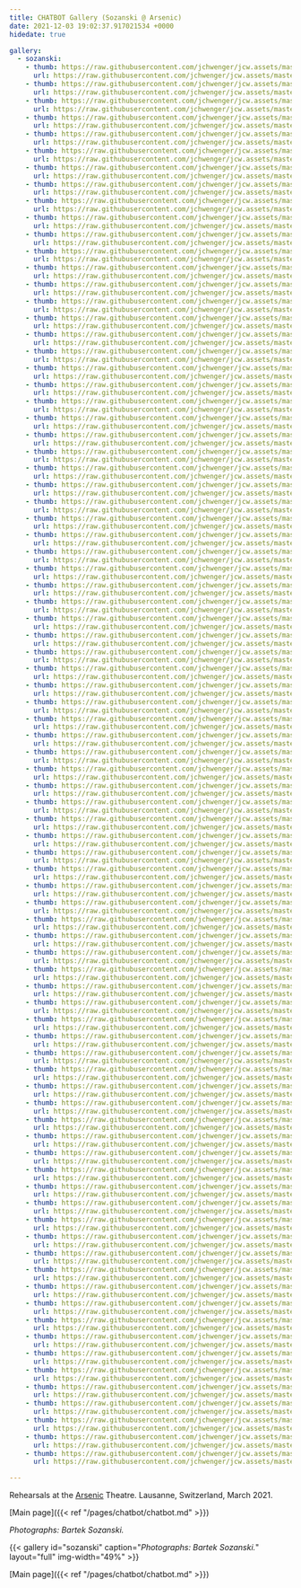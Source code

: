 ```yaml
---
title: CHATBOT Gallery (Sozanski @ Arsenic)
date: 2021-12-03 19:02:37.917021534 +0000 
hidedate: true

gallery:
  - sozanski:
    - thumb: https://raw.githubusercontent.com/jchwenger/jcw.assets/master/chatbot/media/2021/arsenic/sozanski/webp/Sozanski-Arsenic-2021-01.low.webp
      url: https://raw.githubusercontent.com/jchwenger/jcw.assets/master/chatbot/media/2021/arsenic/sozanski/webp/Sozanski-Arsenic-2021-01.webp
    - thumb: https://raw.githubusercontent.com/jchwenger/jcw.assets/master/chatbot/media/2021/arsenic/sozanski/webp/Sozanski-Arsenic-2021-02.low.webp
      url: https://raw.githubusercontent.com/jchwenger/jcw.assets/master/chatbot/media/2021/arsenic/sozanski/webp/Sozanski-Arsenic-2021-02.webp
    - thumb: https://raw.githubusercontent.com/jchwenger/jcw.assets/master/chatbot/media/2021/arsenic/sozanski/webp/Sozanski-Arsenic-2021-03.low.webp
      url: https://raw.githubusercontent.com/jchwenger/jcw.assets/master/chatbot/media/2021/arsenic/sozanski/webp/Sozanski-Arsenic-2021-03.webp
    - thumb: https://raw.githubusercontent.com/jchwenger/jcw.assets/master/chatbot/media/2021/arsenic/sozanski/webp/Sozanski-Arsenic-2021-04.low.webp
      url: https://raw.githubusercontent.com/jchwenger/jcw.assets/master/chatbot/media/2021/arsenic/sozanski/webp/Sozanski-Arsenic-2021-04.webp
    - thumb: https://raw.githubusercontent.com/jchwenger/jcw.assets/master/chatbot/media/2021/arsenic/sozanski/webp/Sozanski-Arsenic-2021-05.low.webp
      url: https://raw.githubusercontent.com/jchwenger/jcw.assets/master/chatbot/media/2021/arsenic/sozanski/webp/Sozanski-Arsenic-2021-05.webp
    - thumb: https://raw.githubusercontent.com/jchwenger/jcw.assets/master/chatbot/media/2021/arsenic/sozanski/webp/Sozanski-Arsenic-2021-06.low.webp
      url: https://raw.githubusercontent.com/jchwenger/jcw.assets/master/chatbot/media/2021/arsenic/sozanski/webp/Sozanski-Arsenic-2021-06.webp
    - thumb: https://raw.githubusercontent.com/jchwenger/jcw.assets/master/chatbot/media/2021/arsenic/sozanski/webp/Sozanski-Arsenic-2021-07.low.webp
      url: https://raw.githubusercontent.com/jchwenger/jcw.assets/master/chatbot/media/2021/arsenic/sozanski/webp/Sozanski-Arsenic-2021-07.webp
    - thumb: https://raw.githubusercontent.com/jchwenger/jcw.assets/master/chatbot/media/2021/arsenic/sozanski/webp/Sozanski-Arsenic-2021-08.low.webp
      url: https://raw.githubusercontent.com/jchwenger/jcw.assets/master/chatbot/media/2021/arsenic/sozanski/webp/Sozanski-Arsenic-2021-08.webp
    - thumb: https://raw.githubusercontent.com/jchwenger/jcw.assets/master/chatbot/media/2021/arsenic/sozanski/webp/Sozanski-Arsenic-2021-09.low.webp
      url: https://raw.githubusercontent.com/jchwenger/jcw.assets/master/chatbot/media/2021/arsenic/sozanski/webp/Sozanski-Arsenic-2021-09.webp
    - thumb: https://raw.githubusercontent.com/jchwenger/jcw.assets/master/chatbot/media/2021/arsenic/sozanski/webp/Sozanski-Arsenic-2021-10.low.webp
      url: https://raw.githubusercontent.com/jchwenger/jcw.assets/master/chatbot/media/2021/arsenic/sozanski/webp/Sozanski-Arsenic-2021-10.webp
    - thumb: https://raw.githubusercontent.com/jchwenger/jcw.assets/master/chatbot/media/2021/arsenic/sozanski/webp/Sozanski-Arsenic-2021-11.low.webp
      url: https://raw.githubusercontent.com/jchwenger/jcw.assets/master/chatbot/media/2021/arsenic/sozanski/webp/Sozanski-Arsenic-2021-11.webp
    - thumb: https://raw.githubusercontent.com/jchwenger/jcw.assets/master/chatbot/media/2021/arsenic/sozanski/webp/Sozanski-Arsenic-2021-12.low.webp
      url: https://raw.githubusercontent.com/jchwenger/jcw.assets/master/chatbot/media/2021/arsenic/sozanski/webp/Sozanski-Arsenic-2021-12.webp
    - thumb: https://raw.githubusercontent.com/jchwenger/jcw.assets/master/chatbot/media/2021/arsenic/sozanski/webp/Sozanski-Arsenic-2021-13.low.webp
      url: https://raw.githubusercontent.com/jchwenger/jcw.assets/master/chatbot/media/2021/arsenic/sozanski/webp/Sozanski-Arsenic-2021-13.webp
    - thumb: https://raw.githubusercontent.com/jchwenger/jcw.assets/master/chatbot/media/2021/arsenic/sozanski/webp/Sozanski-Arsenic-2021-14.low.webp
      url: https://raw.githubusercontent.com/jchwenger/jcw.assets/master/chatbot/media/2021/arsenic/sozanski/webp/Sozanski-Arsenic-2021-14.webp
    - thumb: https://raw.githubusercontent.com/jchwenger/jcw.assets/master/chatbot/media/2021/arsenic/sozanski/webp/Sozanski-Arsenic-2021-15.low.webp
      url: https://raw.githubusercontent.com/jchwenger/jcw.assets/master/chatbot/media/2021/arsenic/sozanski/webp/Sozanski-Arsenic-2021-15.webp
    - thumb: https://raw.githubusercontent.com/jchwenger/jcw.assets/master/chatbot/media/2021/arsenic/sozanski/webp/Sozanski-Arsenic-2021-16.low.webp
      url: https://raw.githubusercontent.com/jchwenger/jcw.assets/master/chatbot/media/2021/arsenic/sozanski/webp/Sozanski-Arsenic-2021-16.webp
    - thumb: https://raw.githubusercontent.com/jchwenger/jcw.assets/master/chatbot/media/2021/arsenic/sozanski/webp/Sozanski-Arsenic-2021-17.low.webp
      url: https://raw.githubusercontent.com/jchwenger/jcw.assets/master/chatbot/media/2021/arsenic/sozanski/webp/Sozanski-Arsenic-2021-17.webp
    - thumb: https://raw.githubusercontent.com/jchwenger/jcw.assets/master/chatbot/media/2021/arsenic/sozanski/webp/Sozanski-Arsenic-2021-18.low.webp
      url: https://raw.githubusercontent.com/jchwenger/jcw.assets/master/chatbot/media/2021/arsenic/sozanski/webp/Sozanski-Arsenic-2021-18.webp
    - thumb: https://raw.githubusercontent.com/jchwenger/jcw.assets/master/chatbot/media/2021/arsenic/sozanski/webp/Sozanski-Arsenic-2021-19.low.webp
      url: https://raw.githubusercontent.com/jchwenger/jcw.assets/master/chatbot/media/2021/arsenic/sozanski/webp/Sozanski-Arsenic-2021-19.webp
    - thumb: https://raw.githubusercontent.com/jchwenger/jcw.assets/master/chatbot/media/2021/arsenic/sozanski/webp/Sozanski-Arsenic-2021-20.low.webp
      url: https://raw.githubusercontent.com/jchwenger/jcw.assets/master/chatbot/media/2021/arsenic/sozanski/webp/Sozanski-Arsenic-2021-20.webp
    - thumb: https://raw.githubusercontent.com/jchwenger/jcw.assets/master/chatbot/media/2021/arsenic/sozanski/webp/Sozanski-Arsenic-2021-21.low.webp
      url: https://raw.githubusercontent.com/jchwenger/jcw.assets/master/chatbot/media/2021/arsenic/sozanski/webp/Sozanski-Arsenic-2021-21.webp
    - thumb: https://raw.githubusercontent.com/jchwenger/jcw.assets/master/chatbot/media/2021/arsenic/sozanski/webp/Sozanski-Arsenic-2021-22.low.webp
      url: https://raw.githubusercontent.com/jchwenger/jcw.assets/master/chatbot/media/2021/arsenic/sozanski/webp/Sozanski-Arsenic-2021-22.webp
    - thumb: https://raw.githubusercontent.com/jchwenger/jcw.assets/master/chatbot/media/2021/arsenic/sozanski/webp/Sozanski-Arsenic-2021-23.low.webp
      url: https://raw.githubusercontent.com/jchwenger/jcw.assets/master/chatbot/media/2021/arsenic/sozanski/webp/Sozanski-Arsenic-2021-23.webp
    - thumb: https://raw.githubusercontent.com/jchwenger/jcw.assets/master/chatbot/media/2021/arsenic/sozanski/webp/Sozanski-Arsenic-2021-24.low.webp
      url: https://raw.githubusercontent.com/jchwenger/jcw.assets/master/chatbot/media/2021/arsenic/sozanski/webp/Sozanski-Arsenic-2021-24.webp
    - thumb: https://raw.githubusercontent.com/jchwenger/jcw.assets/master/chatbot/media/2021/arsenic/sozanski/webp/Sozanski-Arsenic-2021-25.low.webp
      url: https://raw.githubusercontent.com/jchwenger/jcw.assets/master/chatbot/media/2021/arsenic/sozanski/webp/Sozanski-Arsenic-2021-25.webp
    - thumb: https://raw.githubusercontent.com/jchwenger/jcw.assets/master/chatbot/media/2021/arsenic/sozanski/webp/Sozanski-Arsenic-2021-26.low.webp
      url: https://raw.githubusercontent.com/jchwenger/jcw.assets/master/chatbot/media/2021/arsenic/sozanski/webp/Sozanski-Arsenic-2021-26.webp
    - thumb: https://raw.githubusercontent.com/jchwenger/jcw.assets/master/chatbot/media/2021/arsenic/sozanski/webp/Sozanski-Arsenic-2021-27.low.webp
      url: https://raw.githubusercontent.com/jchwenger/jcw.assets/master/chatbot/media/2021/arsenic/sozanski/webp/Sozanski-Arsenic-2021-27.webp
    - thumb: https://raw.githubusercontent.com/jchwenger/jcw.assets/master/chatbot/media/2021/arsenic/sozanski/webp/Sozanski-Arsenic-2021-28.low.webp
      url: https://raw.githubusercontent.com/jchwenger/jcw.assets/master/chatbot/media/2021/arsenic/sozanski/webp/Sozanski-Arsenic-2021-28.webp
    - thumb: https://raw.githubusercontent.com/jchwenger/jcw.assets/master/chatbot/media/2021/arsenic/sozanski/webp/Sozanski-Arsenic-2021-29.low.webp
      url: https://raw.githubusercontent.com/jchwenger/jcw.assets/master/chatbot/media/2021/arsenic/sozanski/webp/Sozanski-Arsenic-2021-29.webp
    - thumb: https://raw.githubusercontent.com/jchwenger/jcw.assets/master/chatbot/media/2021/arsenic/sozanski/webp/Sozanski-Arsenic-2021-30.low.webp
      url: https://raw.githubusercontent.com/jchwenger/jcw.assets/master/chatbot/media/2021/arsenic/sozanski/webp/Sozanski-Arsenic-2021-30.webp
    - thumb: https://raw.githubusercontent.com/jchwenger/jcw.assets/master/chatbot/media/2021/arsenic/sozanski/webp/Sozanski-Arsenic-2021-31.low.webp
      url: https://raw.githubusercontent.com/jchwenger/jcw.assets/master/chatbot/media/2021/arsenic/sozanski/webp/Sozanski-Arsenic-2021-31.webp
    - thumb: https://raw.githubusercontent.com/jchwenger/jcw.assets/master/chatbot/media/2021/arsenic/sozanski/webp/Sozanski-Arsenic-2021-32.low.webp
      url: https://raw.githubusercontent.com/jchwenger/jcw.assets/master/chatbot/media/2021/arsenic/sozanski/webp/Sozanski-Arsenic-2021-32.webp
    - thumb: https://raw.githubusercontent.com/jchwenger/jcw.assets/master/chatbot/media/2021/arsenic/sozanski/webp/Sozanski-Arsenic-2021-33.low.webp
      url: https://raw.githubusercontent.com/jchwenger/jcw.assets/master/chatbot/media/2021/arsenic/sozanski/webp/Sozanski-Arsenic-2021-33.webp
    - thumb: https://raw.githubusercontent.com/jchwenger/jcw.assets/master/chatbot/media/2021/arsenic/sozanski/webp/Sozanski-Arsenic-2021-34.low.webp
      url: https://raw.githubusercontent.com/jchwenger/jcw.assets/master/chatbot/media/2021/arsenic/sozanski/webp/Sozanski-Arsenic-2021-34.webp
    - thumb: https://raw.githubusercontent.com/jchwenger/jcw.assets/master/chatbot/media/2021/arsenic/sozanski/webp/Sozanski-Arsenic-2021-35.low.webp
      url: https://raw.githubusercontent.com/jchwenger/jcw.assets/master/chatbot/media/2021/arsenic/sozanski/webp/Sozanski-Arsenic-2021-35.webp
    - thumb: https://raw.githubusercontent.com/jchwenger/jcw.assets/master/chatbot/media/2021/arsenic/sozanski/webp/Sozanski-Arsenic-2021-36.low.webp
      url: https://raw.githubusercontent.com/jchwenger/jcw.assets/master/chatbot/media/2021/arsenic/sozanski/webp/Sozanski-Arsenic-2021-36.webp
    - thumb: https://raw.githubusercontent.com/jchwenger/jcw.assets/master/chatbot/media/2021/arsenic/sozanski/webp/Sozanski-Arsenic-2021-37.low.webp
      url: https://raw.githubusercontent.com/jchwenger/jcw.assets/master/chatbot/media/2021/arsenic/sozanski/webp/Sozanski-Arsenic-2021-37.webp
    - thumb: https://raw.githubusercontent.com/jchwenger/jcw.assets/master/chatbot/media/2021/arsenic/sozanski/webp/Sozanski-Arsenic-2021-38.low.webp
      url: https://raw.githubusercontent.com/jchwenger/jcw.assets/master/chatbot/media/2021/arsenic/sozanski/webp/Sozanski-Arsenic-2021-38.webp
    - thumb: https://raw.githubusercontent.com/jchwenger/jcw.assets/master/chatbot/media/2021/arsenic/sozanski/webp/Sozanski-Arsenic-2021-39.low.webp
      url: https://raw.githubusercontent.com/jchwenger/jcw.assets/master/chatbot/media/2021/arsenic/sozanski/webp/Sozanski-Arsenic-2021-39.webp
    - thumb: https://raw.githubusercontent.com/jchwenger/jcw.assets/master/chatbot/media/2021/arsenic/sozanski/webp/Sozanski-Arsenic-2021-40.low.webp
      url: https://raw.githubusercontent.com/jchwenger/jcw.assets/master/chatbot/media/2021/arsenic/sozanski/webp/Sozanski-Arsenic-2021-40.webp
    - thumb: https://raw.githubusercontent.com/jchwenger/jcw.assets/master/chatbot/media/2021/arsenic/sozanski/webp/Sozanski-Arsenic-2021-41.low.webp
      url: https://raw.githubusercontent.com/jchwenger/jcw.assets/master/chatbot/media/2021/arsenic/sozanski/webp/Sozanski-Arsenic-2021-41.webp
    - thumb: https://raw.githubusercontent.com/jchwenger/jcw.assets/master/chatbot/media/2021/arsenic/sozanski/webp/Sozanski-Arsenic-2021-42.low.webp
      url: https://raw.githubusercontent.com/jchwenger/jcw.assets/master/chatbot/media/2021/arsenic/sozanski/webp/Sozanski-Arsenic-2021-42.webp
    - thumb: https://raw.githubusercontent.com/jchwenger/jcw.assets/master/chatbot/media/2021/arsenic/sozanski/webp/Sozanski-Arsenic-2021-43.low.webp
      url: https://raw.githubusercontent.com/jchwenger/jcw.assets/master/chatbot/media/2021/arsenic/sozanski/webp/Sozanski-Arsenic-2021-43.webp
    - thumb: https://raw.githubusercontent.com/jchwenger/jcw.assets/master/chatbot/media/2021/arsenic/sozanski/webp/Sozanski-Arsenic-2021-44.low.webp
      url: https://raw.githubusercontent.com/jchwenger/jcw.assets/master/chatbot/media/2021/arsenic/sozanski/webp/Sozanski-Arsenic-2021-44.webp
    - thumb: https://raw.githubusercontent.com/jchwenger/jcw.assets/master/chatbot/media/2021/arsenic/sozanski/webp/Sozanski-Arsenic-2021-45.low.webp
      url: https://raw.githubusercontent.com/jchwenger/jcw.assets/master/chatbot/media/2021/arsenic/sozanski/webp/Sozanski-Arsenic-2021-45.webp
    - thumb: https://raw.githubusercontent.com/jchwenger/jcw.assets/master/chatbot/media/2021/arsenic/sozanski/webp/Sozanski-Arsenic-2021-46.low.webp
      url: https://raw.githubusercontent.com/jchwenger/jcw.assets/master/chatbot/media/2021/arsenic/sozanski/webp/Sozanski-Arsenic-2021-46.webp
    - thumb: https://raw.githubusercontent.com/jchwenger/jcw.assets/master/chatbot/media/2021/arsenic/sozanski/webp/Sozanski-Arsenic-2021-47.low.webp
      url: https://raw.githubusercontent.com/jchwenger/jcw.assets/master/chatbot/media/2021/arsenic/sozanski/webp/Sozanski-Arsenic-2021-47.webp
    - thumb: https://raw.githubusercontent.com/jchwenger/jcw.assets/master/chatbot/media/2021/arsenic/sozanski/webp/Sozanski-Arsenic-2021-48.low.webp
      url: https://raw.githubusercontent.com/jchwenger/jcw.assets/master/chatbot/media/2021/arsenic/sozanski/webp/Sozanski-Arsenic-2021-48.webp
    - thumb: https://raw.githubusercontent.com/jchwenger/jcw.assets/master/chatbot/media/2021/arsenic/sozanski/webp/Sozanski-Arsenic-2021-49.low.webp
      url: https://raw.githubusercontent.com/jchwenger/jcw.assets/master/chatbot/media/2021/arsenic/sozanski/webp/Sozanski-Arsenic-2021-49.webp
    - thumb: https://raw.githubusercontent.com/jchwenger/jcw.assets/master/chatbot/media/2021/arsenic/sozanski/webp/Sozanski-Arsenic-2021-50.low.webp
      url: https://raw.githubusercontent.com/jchwenger/jcw.assets/master/chatbot/media/2021/arsenic/sozanski/webp/Sozanski-Arsenic-2021-50.webp
    - thumb: https://raw.githubusercontent.com/jchwenger/jcw.assets/master/chatbot/media/2021/arsenic/sozanski/webp/Sozanski-Arsenic-2021-51.low.webp
      url: https://raw.githubusercontent.com/jchwenger/jcw.assets/master/chatbot/media/2021/arsenic/sozanski/webp/Sozanski-Arsenic-2021-51.webp
    - thumb: https://raw.githubusercontent.com/jchwenger/jcw.assets/master/chatbot/media/2021/arsenic/sozanski/webp/Sozanski-Arsenic-2021-52.low.webp
      url: https://raw.githubusercontent.com/jchwenger/jcw.assets/master/chatbot/media/2021/arsenic/sozanski/webp/Sozanski-Arsenic-2021-52.webp
    - thumb: https://raw.githubusercontent.com/jchwenger/jcw.assets/master/chatbot/media/2021/arsenic/sozanski/webp/Sozanski-Arsenic-2021-53.low.webp
      url: https://raw.githubusercontent.com/jchwenger/jcw.assets/master/chatbot/media/2021/arsenic/sozanski/webp/Sozanski-Arsenic-2021-53.webp
    - thumb: https://raw.githubusercontent.com/jchwenger/jcw.assets/master/chatbot/media/2021/arsenic/sozanski/webp/Sozanski-Arsenic-2021-54.low.webp
      url: https://raw.githubusercontent.com/jchwenger/jcw.assets/master/chatbot/media/2021/arsenic/sozanski/webp/Sozanski-Arsenic-2021-54.webp
    - thumb: https://raw.githubusercontent.com/jchwenger/jcw.assets/master/chatbot/media/2021/arsenic/sozanski/webp/Sozanski-Arsenic-2021-55.low.webp
      url: https://raw.githubusercontent.com/jchwenger/jcw.assets/master/chatbot/media/2021/arsenic/sozanski/webp/Sozanski-Arsenic-2021-55.webp
    - thumb: https://raw.githubusercontent.com/jchwenger/jcw.assets/master/chatbot/media/2021/arsenic/sozanski/webp/Sozanski-Arsenic-2021-56.low.webp
      url: https://raw.githubusercontent.com/jchwenger/jcw.assets/master/chatbot/media/2021/arsenic/sozanski/webp/Sozanski-Arsenic-2021-56.webp
    - thumb: https://raw.githubusercontent.com/jchwenger/jcw.assets/master/chatbot/media/2021/arsenic/sozanski/webp/Sozanski-Arsenic-2021-57.low.webp
      url: https://raw.githubusercontent.com/jchwenger/jcw.assets/master/chatbot/media/2021/arsenic/sozanski/webp/Sozanski-Arsenic-2021-57.webp
    - thumb: https://raw.githubusercontent.com/jchwenger/jcw.assets/master/chatbot/media/2021/arsenic/sozanski/webp/Sozanski-Arsenic-2021-58.low.webp
      url: https://raw.githubusercontent.com/jchwenger/jcw.assets/master/chatbot/media/2021/arsenic/sozanski/webp/Sozanski-Arsenic-2021-58.webp
    - thumb: https://raw.githubusercontent.com/jchwenger/jcw.assets/master/chatbot/media/2021/arsenic/sozanski/webp/Sozanski-Arsenic-2021-59.low.webp
      url: https://raw.githubusercontent.com/jchwenger/jcw.assets/master/chatbot/media/2021/arsenic/sozanski/webp/Sozanski-Arsenic-2021-59.webp
    - thumb: https://raw.githubusercontent.com/jchwenger/jcw.assets/master/chatbot/media/2021/arsenic/sozanski/webp/Sozanski-Arsenic-2021-60.low.webp
      url: https://raw.githubusercontent.com/jchwenger/jcw.assets/master/chatbot/media/2021/arsenic/sozanski/webp/Sozanski-Arsenic-2021-60.webp
    - thumb: https://raw.githubusercontent.com/jchwenger/jcw.assets/master/chatbot/media/2021/arsenic/sozanski/webp/Sozanski-Arsenic-2021-61.low.webp
      url: https://raw.githubusercontent.com/jchwenger/jcw.assets/master/chatbot/media/2021/arsenic/sozanski/webp/Sozanski-Arsenic-2021-61.webp
    - thumb: https://raw.githubusercontent.com/jchwenger/jcw.assets/master/chatbot/media/2021/arsenic/sozanski/webp/Sozanski-Arsenic-2021-62.low.webp
      url: https://raw.githubusercontent.com/jchwenger/jcw.assets/master/chatbot/media/2021/arsenic/sozanski/webp/Sozanski-Arsenic-2021-62.webp
    - thumb: https://raw.githubusercontent.com/jchwenger/jcw.assets/master/chatbot/media/2021/arsenic/sozanski/webp/Sozanski-Arsenic-2021-63.low.webp
      url: https://raw.githubusercontent.com/jchwenger/jcw.assets/master/chatbot/media/2021/arsenic/sozanski/webp/Sozanski-Arsenic-2021-63.webp
    - thumb: https://raw.githubusercontent.com/jchwenger/jcw.assets/master/chatbot/media/2021/arsenic/sozanski/webp/Sozanski-Arsenic-2021-64.low.webp
      url: https://raw.githubusercontent.com/jchwenger/jcw.assets/master/chatbot/media/2021/arsenic/sozanski/webp/Sozanski-Arsenic-2021-64.webp
    - thumb: https://raw.githubusercontent.com/jchwenger/jcw.assets/master/chatbot/media/2021/arsenic/sozanski/webp/Sozanski-Arsenic-2021-65.low.webp
      url: https://raw.githubusercontent.com/jchwenger/jcw.assets/master/chatbot/media/2021/arsenic/sozanski/webp/Sozanski-Arsenic-2021-65.webp
    - thumb: https://raw.githubusercontent.com/jchwenger/jcw.assets/master/chatbot/media/2021/arsenic/sozanski/webp/Sozanski-Arsenic-2021-66.low.webp
      url: https://raw.githubusercontent.com/jchwenger/jcw.assets/master/chatbot/media/2021/arsenic/sozanski/webp/Sozanski-Arsenic-2021-66.webp
    - thumb: https://raw.githubusercontent.com/jchwenger/jcw.assets/master/chatbot/media/2021/arsenic/sozanski/webp/Sozanski-Arsenic-2021-67.low.webp
      url: https://raw.githubusercontent.com/jchwenger/jcw.assets/master/chatbot/media/2021/arsenic/sozanski/webp/Sozanski-Arsenic-2021-67.webp
    - thumb: https://raw.githubusercontent.com/jchwenger/jcw.assets/master/chatbot/media/2021/arsenic/sozanski/webp/Sozanski-Arsenic-2021-68.low.webp
      url: https://raw.githubusercontent.com/jchwenger/jcw.assets/master/chatbot/media/2021/arsenic/sozanski/webp/Sozanski-Arsenic-2021-68.webp
    - thumb: https://raw.githubusercontent.com/jchwenger/jcw.assets/master/chatbot/media/2021/arsenic/sozanski/webp/Sozanski-Arsenic-2021-69.low.webp
      url: https://raw.githubusercontent.com/jchwenger/jcw.assets/master/chatbot/media/2021/arsenic/sozanski/webp/Sozanski-Arsenic-2021-69.webp
    - thumb: https://raw.githubusercontent.com/jchwenger/jcw.assets/master/chatbot/media/2021/arsenic/sozanski/webp/Sozanski-Arsenic-2021-70.low.webp
      url: https://raw.githubusercontent.com/jchwenger/jcw.assets/master/chatbot/media/2021/arsenic/sozanski/webp/Sozanski-Arsenic-2021-70.webp
    - thumb: https://raw.githubusercontent.com/jchwenger/jcw.assets/master/chatbot/media/2021/arsenic/sozanski/webp/Sozanski-Arsenic-2021-71.low.webp
      url: https://raw.githubusercontent.com/jchwenger/jcw.assets/master/chatbot/media/2021/arsenic/sozanski/webp/Sozanski-Arsenic-2021-71.webp
    - thumb: https://raw.githubusercontent.com/jchwenger/jcw.assets/master/chatbot/media/2021/arsenic/sozanski/webp/Sozanski-Arsenic-2021-72.low.webp
      url: https://raw.githubusercontent.com/jchwenger/jcw.assets/master/chatbot/media/2021/arsenic/sozanski/webp/Sozanski-Arsenic-2021-72.webp
    - thumb: https://raw.githubusercontent.com/jchwenger/jcw.assets/master/chatbot/media/2021/arsenic/sozanski/webp/Sozanski-Arsenic-2021-73.low.webp
      url: https://raw.githubusercontent.com/jchwenger/jcw.assets/master/chatbot/media/2021/arsenic/sozanski/webp/Sozanski-Arsenic-2021-73.webp
    - thumb: https://raw.githubusercontent.com/jchwenger/jcw.assets/master/chatbot/media/2021/arsenic/sozanski/webp/Sozanski-Arsenic-2021-74.low.webp
      url: https://raw.githubusercontent.com/jchwenger/jcw.assets/master/chatbot/media/2021/arsenic/sozanski/webp/Sozanski-Arsenic-2021-74.webp
    - thumb: https://raw.githubusercontent.com/jchwenger/jcw.assets/master/chatbot/media/2021/arsenic/sozanski/webp/Sozanski-Arsenic-2021-75.low.webp
      url: https://raw.githubusercontent.com/jchwenger/jcw.assets/master/chatbot/media/2021/arsenic/sozanski/webp/Sozanski-Arsenic-2021-75.webp
    - thumb: https://raw.githubusercontent.com/jchwenger/jcw.assets/master/chatbot/media/2021/arsenic/sozanski/webp/Sozanski-Arsenic-2021-76.low.webp
      url: https://raw.githubusercontent.com/jchwenger/jcw.assets/master/chatbot/media/2021/arsenic/sozanski/webp/Sozanski-Arsenic-2021-76.webp
    - thumb: https://raw.githubusercontent.com/jchwenger/jcw.assets/master/chatbot/media/2021/arsenic/sozanski/webp/Sozanski-Arsenic-2021-77.low.webp
      url: https://raw.githubusercontent.com/jchwenger/jcw.assets/master/chatbot/media/2021/arsenic/sozanski/webp/Sozanski-Arsenic-2021-77.webp
    - thumb: https://raw.githubusercontent.com/jchwenger/jcw.assets/master/chatbot/media/2021/arsenic/sozanski/webp/Sozanski-Arsenic-2021-78.low.webp
      url: https://raw.githubusercontent.com/jchwenger/jcw.assets/master/chatbot/media/2021/arsenic/sozanski/webp/Sozanski-Arsenic-2021-78.webp
    - thumb: https://raw.githubusercontent.com/jchwenger/jcw.assets/master/chatbot/media/2021/arsenic/sozanski/webp/Sozanski-Arsenic-2021-79.low.webp
      url: https://raw.githubusercontent.com/jchwenger/jcw.assets/master/chatbot/media/2021/arsenic/sozanski/webp/Sozanski-Arsenic-2021-79.webp
    - thumb: https://raw.githubusercontent.com/jchwenger/jcw.assets/master/chatbot/media/2021/arsenic/sozanski/webp/Sozanski-Arsenic-2021-80.low.webp
      url: https://raw.githubusercontent.com/jchwenger/jcw.assets/master/chatbot/media/2021/arsenic/sozanski/webp/Sozanski-Arsenic-2021-80.webp
    - thumb: https://raw.githubusercontent.com/jchwenger/jcw.assets/master/chatbot/media/2021/arsenic/sozanski/webp/Sozanski-Arsenic-2021-81.low.webp
      url: https://raw.githubusercontent.com/jchwenger/jcw.assets/master/chatbot/media/2021/arsenic/sozanski/webp/Sozanski-Arsenic-2021-81.webp
    - thumb: https://raw.githubusercontent.com/jchwenger/jcw.assets/master/chatbot/media/2021/arsenic/sozanski/webp/Sozanski-Arsenic-2021-82.low.webp
      url: https://raw.githubusercontent.com/jchwenger/jcw.assets/master/chatbot/media/2021/arsenic/sozanski/webp/Sozanski-Arsenic-2021-82.webp
    - thumb: https://raw.githubusercontent.com/jchwenger/jcw.assets/master/chatbot/media/2021/arsenic/sozanski/webp/Sozanski-Arsenic-2021-83.low.webp
      url: https://raw.githubusercontent.com/jchwenger/jcw.assets/master/chatbot/media/2021/arsenic/sozanski/webp/Sozanski-Arsenic-2021-83.webp
    - thumb: https://raw.githubusercontent.com/jchwenger/jcw.assets/master/chatbot/media/2021/arsenic/sozanski/webp/Sozanski-Arsenic-2021-84.low.webp
      url: https://raw.githubusercontent.com/jchwenger/jcw.assets/master/chatbot/media/2021/arsenic/sozanski/webp/Sozanski-Arsenic-2021-84.webp

---
```



Rehearsals at the [Arsenic](https://arsenic.ch/en/) Theatre.
Lausanne, Switzerland, March 2021.

[Main page]({{< ref "/pages/chatbot/chatbot.md" >}})

*Photographs: Bartek Sozanski.*

{{< gallery id="sozanski" caption="*Photographs: Bartek Sozanski.*" layout="full" img-width="49%" >}}

[Main page]({{< ref "/pages/chatbot/chatbot.md" >}})
